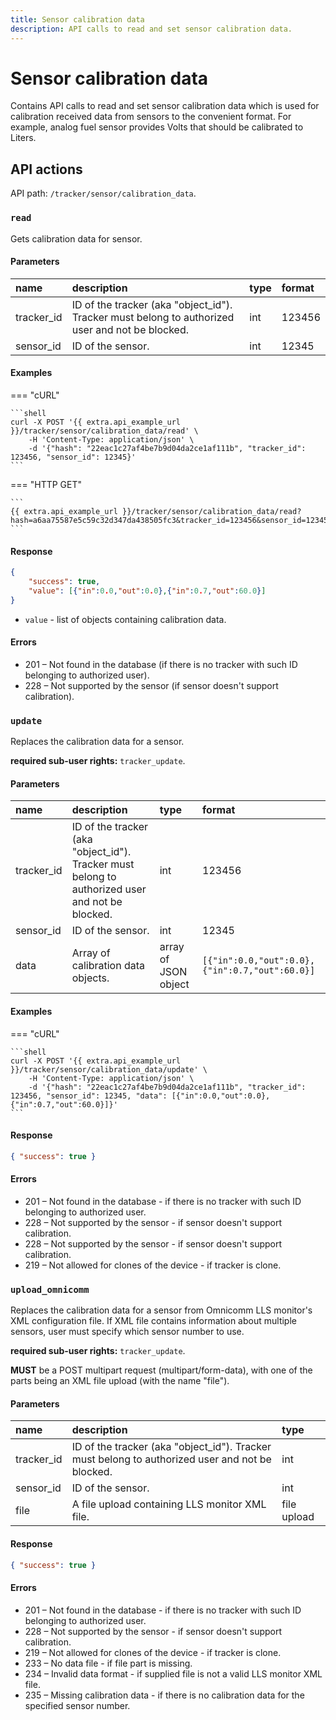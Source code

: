 ```yaml
---
title: Sensor calibration data
description: API calls to read and set sensor calibration data.
---
```


# Sensor calibration data

Contains API calls to read and set sensor calibration data which is used for calibration received data from sensors to the
convenient format. For example, analog fuel sensor provides Volts that should be calibrated to Liters.


## API actions

API path: `/tracker/sensor/calibration_data`.

### `read`

Gets calibration data for sensor.

#### Parameters

| name       | description                                                                                     | type | format |
|:-----------|:------------------------------------------------------------------------------------------------|:-----|:-------|
| tracker_id | ID of the tracker (aka "object_id"). Tracker must belong to authorized user and not be blocked. | int  | 123456 |
| sensor_id  | ID of the sensor.                                                                               | int  | 12345  |

#### Examples

=== "cURL"

    ```shell
    curl -X POST '{{ extra.api_example_url }}/tracker/sensor/calibration_data/read' \
        -H 'Content-Type: application/json' \
        -d '{"hash": "22eac1c27af4be7b9d04da2ce1af111b", "tracker_id": 123456, "sensor_id": 12345}'
    ```

=== "HTTP GET"

    ```
    {{ extra.api_example_url }}/tracker/sensor/calibration_data/read?hash=a6aa75587e5c59c32d347da438505fc3&tracker_id=123456&sensor_id=12345
    ```

#### Response

```json
{
    "success": true,
    "value": [{"in":0.0,"out":0.0},{"in":0.7,"out":60.0}]
}
```

* `value` - list of objects containing calibration data. 

#### Errors

* 201 – Not found in the database (if there is no tracker with such ID belonging to authorized user).
* 228 – Not supported by the sensor (if sensor doesn't support calibration).


### `update`

Replaces the calibration data for a sensor.

**required sub-user rights:** `tracker_update`.

#### Parameters

| name       | description                                                                                     | type                 | format                                         |
|:-----------|:------------------------------------------------------------------------------------------------|:---------------------|:-----------------------------------------------|
| tracker_id | ID of the tracker (aka "object_id"). Tracker must belong to authorized user and not be blocked. | int                  | 123456                                         |
| sensor_id  | ID of the sensor.                                                                               | int                  | 12345                                          |
| data       | Array of calibration data objects.                                                              | array of JSON object | `[{"in":0.0,"out":0.0},{"in":0.7,"out":60.0}]` |

#### Examples

=== "cURL"

    ```shell
    curl -X POST '{{ extra.api_example_url }}/tracker/sensor/calibration_data/update' \
        -H 'Content-Type: application/json' \
        -d '{"hash": "22eac1c27af4be7b9d04da2ce1af111b", "tracker_id": 123456, "sensor_id": 12345, "data": [{"in":0.0,"out":0.0},{"in":0.7,"out":60.0}]}'
    ```

#### Response

```json
{ "success": true }
```

#### Errors

* 201 – Not found in the database - if there is no tracker with such ID belonging to authorized user.
* 228 – Not supported by the sensor - if sensor doesn't support calibration.
* 228 – Not supported by the sensor - if sensor doesn't support calibration.
* 219 – Not allowed for clones of the device - if tracker is clone.


### `upload_omnicomm`

Replaces the calibration data for a sensor from Omnicomm LLS monitor's XML configuration file. If XML file contains
information about multiple sensors, user must specify which sensor number to use.

**required sub-user rights:** `tracker_update`.

**MUST** be a POST multipart request (multipart/form-data), with one of the parts being an XML file upload 
(with the name "file").

#### Parameters

| name       | description                                                                                     | type        |
|:-----------|:------------------------------------------------------------------------------------------------|:------------|
| tracker_id | ID of the tracker (aka "object_id"). Tracker must belong to authorized user and not be blocked. | int         |
| sensor_id  | ID of the sensor.                                                                               | int         |
| file       | A file upload containing LLS monitor XML file.                                                  | file upload |

#### Response

```json
{ "success": true }
```

#### Errors

* 201 – Not found in the database - if there is no tracker with such ID belonging to authorized user.
* 228 – Not supported by the sensor - if sensor doesn't support calibration.
* 219 – Not allowed for clones of the device - if tracker is clone.
* 233 – No data file - if file part is missing.
* 234 – Invalid data format - if supplied file is not a valid LLS monitor XML file.
* 235 – Missing calibration data - if there is no calibration data for the specified sensor number.

